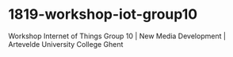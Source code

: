 # 1819-workshop-iot-group10
Workshop Internet of Things Group 10 | New Media Development | Artevelde University College Ghent
